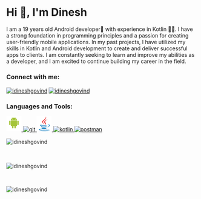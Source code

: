 <h1>Hi 👋, I'm Dinesh</h1>
</h3>I am a 19 years old Android developer📱 with experience in Kotlin 👨‍💻. I have a strong foundation in programming principles and a passion for creating user-friendly mobile applications. In my past projects, I have utilized my skills in Kotlin and Android development to create and deliver successful apps to clients. I am constantly seeking to learn and improve my abilities as a developer, and I am excited to continue building my career in the field.</h3>

<h3 align="left">Connect with me:</h3>
<p align="left">
<a href="https://linkedin.com/in/idineshgovind" target="blank"><img align="center" src="https://raw.githubusercontent.com/rahuldkjain/github-profile-readme-generator/master/src/images/icons/Social/linked-in-alt.svg" alt="idineshgovind" height="30" width="40" /></a>
<a href="https://instagram.com/idineshgovind" target="blank"><img align="center" src="https://raw.githubusercontent.com/rahuldkjain/github-profile-readme-generator/master/src/images/icons/Social/instagram.svg" alt="idineshgovind" height="30" width="40" /></a>
</p>

<h3 align="left">Languages and Tools:</h3>
<p align="left"> <a href="https://developer.android.com" target="_blank" rel="noreferrer"> <img src="https://raw.githubusercontent.com/devicons/devicon/master/icons/android/android-original-wordmark.svg" alt="android" width="40" height="40"/> </a> <a href="https://git-scm.com/" target="_blank" rel="noreferrer"> <img src="https://www.vectorlogo.zone/logos/git-scm/git-scm-icon.svg" alt="git" width="40" height="40"/> </a> <a href="https://www.java.com" target="_blank" rel="noreferrer"> <img src="https://raw.githubusercontent.com/devicons/devicon/master/icons/java/java-original.svg" alt="java" width="40" height="40"/> <a href="https://kotlinlang.org" target="_blank" rel="noreferrer"> <img src="https://www.vectorlogo.zone/logos/kotlinlang/kotlinlang-icon.svg" alt="kotlin" width="40" height="40"/> </a> </a> <a href="https://postman.com" target="_blank" rel="noreferrer"> <img src="https://www.vectorlogo.zone/logos/getpostman/getpostman-icon.svg" alt="postman" width="40" height="40"/> </a></p>


<p><img align="center" src="https://github-readme-stats.vercel.app/api?username=idineshgovind&show_icons=true&locale=en&count_private=true" alt="idineshgovind" /></p>
<br/>
<p><img align="center" src="https://github-readme-streak-stats.herokuapp.com/?user=idineshgovind&" alt="idineshgovind" /></p>
<br/>
<p><img align="left" src="https://github-readme-stats.vercel.app/api/top-langs?username=idineshgovind&show_icons=true&locale=en&layout=compact" alt="idineshgovind" /></p>
